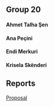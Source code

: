## Group 20
#### Ahmet Talha Şen  
#### Ana Peçini 
#### Endi Merkuri 
#### Krisela Skënderi 

## Reports
[Proposal](proposal.pdf)

